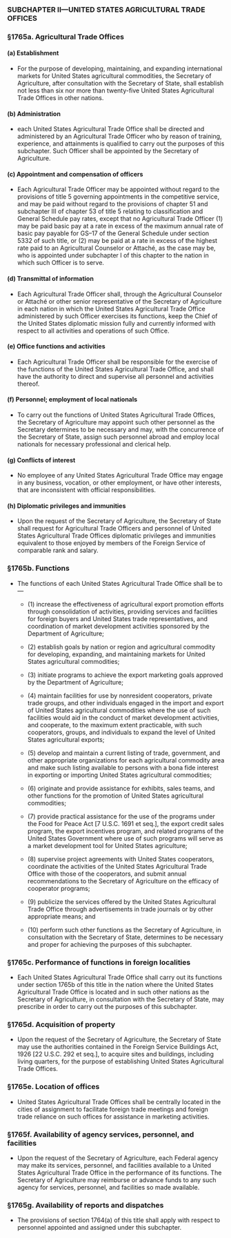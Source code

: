 ### SUBCHAPTER II—UNITED STATES AGRICULTURAL TRADE OFFICES

### §1765a. Agricultural Trade Offices
#### (a) Establishment
* For the purpose of developing, maintaining, and expanding international markets for United States agricultural commodities, the Secretary of Agriculture, after consultation with the Secretary of State, shall establish not less than six nor more than twenty-five United States Agricultural Trade Offices in other nations.

#### (b) Administration
* each United States Agricultural Trade Office shall be directed and administered by an Agricultural Trade Officer who by reason of training, experience, and attainments is qualified to carry out the purposes of this subchapter. Such Officer shall be appointed by the Secretary of Agriculture.

#### (c) Appointment and compensation of officers
* Each Agricultural Trade Officer may be appointed without regard to the provisions of title 5 governing appointments in the competitive service, and may be paid without regard to the provisions of chapter 51 and subchapter III of chapter 53 of title 5 relating to classification and General Schedule pay rates, except that no Agricultural Trade Officer (1) may be paid basic pay at a rate in excess of the maximum annual rate of basic pay payable for GS–17 of the General Schedule under section 5332 of such title, or (2) may be paid at a rate in excess of the highest rate paid to an Agricultural Counselor or Attaché, as the case may be, who is appointed under subchapter I of this chapter to the nation in which such Officer is to serve.

#### (d) Transmittal of information
* Each Agricultural Trade Officer shall, through the Agricultural Counselor or Attaché or other senior representative of the Secretary of Agriculture in each nation in which the United States Agricultural Trade Office administered by such Officer exercises its functions, keep the Chief of the United States diplomatic mission fully and currently informed with respect to all activities and operations of such Office.

#### (e) Office functions and activities
* Each Agricultural Trade Officer shall be responsible for the exercise of the functions of the United States Agricultural Trade Office, and shall have the authority to direct and supervise all personnel and activities thereof.

#### (f) Personnel; employment of local nationals
* To carry out the functions of United States Agricultural Trade Offices, the Secretary of Agriculture may appoint such other personnel as the Secretary determines to be necessary and may, with the concurrence of the Secretary of State, assign such personnel abroad and employ local nationals for necessary professional and clerical help.

#### (g) Conflicts of interest
* No employee of any United States Agricultural Trade Office may engage in any business, vocation, or other employment, or have other interests, that are inconsistent with official responsibilities.

#### (h) Diplomatic privileges and immunities
* Upon the request of the Secretary of Agriculture, the Secretary of State shall request for Agricultural Trade Officers and personnel of United States Agricultural Trade Offices diplomatic privileges and immunities equivalent to those enjoyed by members of the Foreign Service of comparable rank and salary.

### §1765b. Functions
* The functions of each United States Agricultural Trade Office shall be to—

  * (1) increase the effectiveness of agricultural export promotion efforts through consolidation of activities, providing services and facilities for foreign buyers and United States trade representatives, and coordination of market development activities sponsored by the Department of Agriculture;

  * (2) establish goals by nation or region and agricultural commodity for developing, expanding, and maintaining markets for United States agricultural commodities;

  * (3) initiate programs to achieve the export marketing goals approved by the Department of Agriculture;

  * (4) maintain facilities for use by nonresident cooperators, private trade groups, and other individuals engaged in the import and export of United States agricultural commodities where the use of such facilities would aid in the conduct of market development activities, and cooperate, to the maximum extent practicable, with such cooperators, groups, and individuals to expand the level of United States agricultural exports;

  * (5) develop and maintain a current listing of trade, government, and other appropriate organizations for each agricultural commodity area and make such listing available to persons with a bona fide interest in exporting or importing United States agricultural commodities;

  * (6) originate and provide assistance for exhibits, sales teams, and other functions for the promotion of United States agricultural commodities;

  * (7) provide practical assistance for the use of the programs under the Food for Peace Act [7 U.S.C. 1691 et seq.], the export credit sales program, the export incentives program, and related programs of the United States Government where use of such programs will serve as a market development tool for United States agriculture;

  * (8) supervise project agreements with United States cooperators, coordinate the activities of the United States Agricultural Trade Office with those of the cooperators, and submit annual recommendations to the Secretary of Agriculture on the efficacy of cooperator programs;

  * (9) publicize the services offered by the United States Agricultural Trade Office through advertisements in trade journals or by other appropriate means; and

  * (10) perform such other functions as the Secretary of Agriculture, in consultation with the Secretary of State, determines to be necessary and proper for achieving the purposes of this subchapter.

### §1765c. Performance of functions in foreign localities
* Each United States Agricultural Trade Office shall carry out its functions under section 1765b of this title in the nation where the United States Agricultural Trade Office is located and in such other nations as the Secretary of Agriculture, in consultation with the Secretary of State, may prescribe in order to carry out the purposes of this subchapter.

### §1765d. Acquisition of property
* Upon the request of the Secretary of Agriculture, the Secretary of State may use the authorities contained in the Foreign Service Buildings Act, 1926 [22 U.S.C. 292 et seq.], to acquire sites and buildings, including living quarters, for the purpose of establishing United States Agricultural Trade Offices.

### §1765e. Location of offices
* United States Agricultural Trade Offices shall be centrally located in the cities of assignment to facilitate foreign trade meetings and foreign trade reliance on such offices for assistance in marketing activities.

### §1765f. Availability of agency services, personnel, and facilities
* Upon the request of the Secretary of Agriculture, each Federal agency may make its services, personnel, and facilities available to a United States Agricultural Trade Office in the performance of its functions. The Secretary of Agriculture may reimburse or advance funds to any such agency for services, personnel, and facilities so made available.

### §1765g. Availability of reports and dispatches
* The provisions of section 1764(a) of this title shall apply with respect to personnel appointed and assigned under this subchapter.